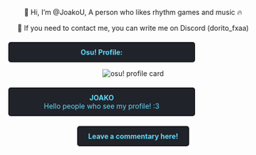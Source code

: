 <div align="center">
    
👋 Hi, I’m @JoakoU, A person who likes rhythm games and music 🔥

📩 If you need to contact me, you can write me on Discord (dorito_fxaa)
</div>

<div align="center" style="border: 2px solid #1a1a1d; background-color: #20232a; color: #61dafb; padding: 10px; border-radius: 5px; width: 70%; margin-top: 20px;">
    <strong>Osu! Profile:</strong><br>
 
</div>

<div align="center">

![osu! profile card](https://osu-sig.vercel.app/card?user=KawaDash&mode=mania&lang=en&blur=6&animation=true&hue=125&mini=false)

</div>

<div align="center" style="border: 2px solid #1a1a1d; background-color: #20232a; color: #61dafb; padding: 10px; border-radius: 5px; width: 70%; margin-top: 20px;">
    <strong>JOAKO</strong><br>
    Hello people who see my profile! :3
</div>

<div align="center" style="margin-top: 20px;">
    <a href="https://github.com/JoakoU/index.html/issues/new/choose" style="text-decoration: none; color: #61dafb; font-weight: bold; border: 2px solid #1a1a1d; background-color: #20232a; padding: 10px 20px; border-radius: 5px; display: inline-block;">
        Leave a commentary here!
    </a>
</div>
